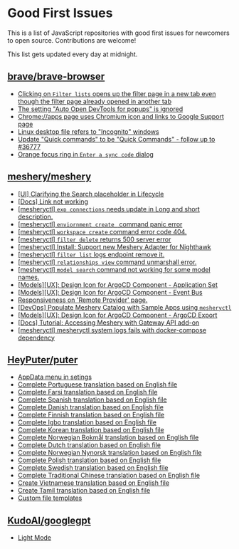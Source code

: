 # Good First Issues

This is a list of JavaScript repositories with good first issues for newcomers to open source. Contributions are welcome!

This list gets updated every day at midnight.

## [brave/brave-browser](https://github.com/brave/brave-browser)

- [Clicking on `Filter lists` opens up the filter page in a new tab even though the filter page already opened in another tab](https://github.com/brave/brave-browser/issues/24120)
- [The setting "Auto Open DevTools for popups" is ignored](https://github.com/brave/brave-browser/issues/39597)
- [Chrome://apps page uses Chromium icon and links to Google Support page](https://github.com/brave/brave-browser/issues/38755)
- [Linux desktop file refers to "Incognito" windows](https://github.com/brave/brave-browser/issues/37623)
- [Update "Quick commands" to be "Quick Commands" - follow up to #36777](https://github.com/brave/brave-browser/issues/36845)
- [Orange focus ring in `Enter a sync code` dialog](https://github.com/brave/brave-browser/issues/39471)

## [meshery/meshery](https://github.com/meshery/meshery)

- [[UI] Clarifying the Search placeholder in Lifecycle ](https://github.com/meshery/meshery/issues/11389)
- [[Docs] Link not working](https://github.com/meshery/meshery/issues/11349)
- [[mesheryctl] `exp connections` needs update in Long and short description.](https://github.com/meshery/meshery/issues/11311)
- [[mesheryctl] `enviornment create ` command panic error](https://github.com/meshery/meshery/issues/11314)
- [[mesheryctl] `workspace create` command error code 404.](https://github.com/meshery/meshery/issues/11312)
- [[mesheryctl] `filter delete` returns 500 server error](https://github.com/meshery/meshery/issues/11318)
- [[mesheryctl] Install: Support new Meshery Adapter for Nighthawk](https://github.com/meshery/meshery/issues/10371)
- [[mesheryctl] `filter list` logs endpoint remove it.](https://github.com/meshery/meshery/issues/11315)
- [[mesheryctl] `relationships view` command unmarshall error.](https://github.com/meshery/meshery/issues/11313)
- [[mesheryctl] `model search` command not working for some model names.](https://github.com/meshery/meshery/issues/11319)
- [[Models][UX]: Design Icon for ArgoCD Component - Application Set](https://github.com/meshery/meshery/issues/10292)
- [[Models][UX]: Design Icon for ArgoCD Component - Event Bus](https://github.com/meshery/meshery/issues/10297)
- [Responsiveness on 'Remote Provider' page.](https://github.com/meshery/meshery/issues/10743)
- [[DevOps] Populate Meshery Catalog with Sample Apps using `mesheryctl`](https://github.com/meshery/meshery/issues/10458)
- [[Models][UX]: Design Icon for ArgoCD Component - ArgoCD Export](https://github.com/meshery/meshery/issues/10294)
- [[Docs] Tutorial: Accessing Meshery with Gateway API add-on](https://github.com/meshery/meshery/issues/10333)
- [[mesheryctl] mesheryctl system logs fails with docker-compose dependency](https://github.com/meshery/meshery/issues/10777)

## [HeyPuter/puter](https://github.com/HeyPuter/puter)

- [AppData menu in setings](https://github.com/HeyPuter/puter/issues/587)
- [Complete Portuguese translation based on English file](https://github.com/HeyPuter/puter/issues/531)
- [Complete Farsi translation based on English file](https://github.com/HeyPuter/puter/issues/535)
- [Complete Spanish translation based on English file](https://github.com/HeyPuter/puter/issues/532)
- [Complete Danish translation based on English file](https://github.com/HeyPuter/puter/issues/533)
- [Complete Finnish translation based on English file](https://github.com/HeyPuter/puter/issues/536)
- [Complete Igbo translation based on English file](https://github.com/HeyPuter/puter/issues/539)
- [Complete Korean translation based on English file](https://github.com/HeyPuter/puter/issues/541)
- [Complete Norwegian Bokmål translation based on English file](https://github.com/HeyPuter/puter/issues/542)
- [Complete Dutch translation based on English file](https://github.com/HeyPuter/puter/issues/543)
- [Complete Norwegian Nynorsk translation based on English file](https://github.com/HeyPuter/puter/issues/544)
- [Complete Polish translation based on English file](https://github.com/HeyPuter/puter/issues/545)
- [Complete Swedish translation based on English file](https://github.com/HeyPuter/puter/issues/548)
- [Complete Traditional Chinese translation based on English file](https://github.com/HeyPuter/puter/issues/550)
- [Create Vietnamese translation based on English file](https://github.com/HeyPuter/puter/issues/553)
- [Create Tamil translation based on English file](https://github.com/HeyPuter/puter/issues/554)
- [Custom file templates](https://github.com/HeyPuter/puter/issues/432)

## [KudoAI/googlegpt](https://github.com/KudoAI/googlegpt)

- [Light Mode](https://github.com/KudoAI/googlegpt/issues/40)

